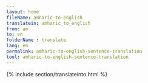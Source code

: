 ```yaml
---
layout: home
fileName: amharic-to-english
translatein: amharic_to_english
from: am
to: en
folderName : translate
lang: en
permalink: amharic-to-english-sentence-translation
tool: amharic-to-english-sentence-translation
---
```

{% include section/translateinto.html %}